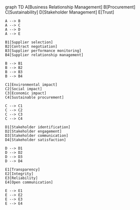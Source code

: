 graph TD
    A[Business Relationship Management]
    B[Procurement]
    C[Sustainability]
    D[Stakeholder Management]
    E[Trust]
    
    A --> B
    A --> C
    A --> D
    A --> E
    
    B1[Supplier selection]
    B2[Contract negotiation]
    B3[Supplier performance monitoring]
    B4[Supplier relationship management]
    
    B --> B1
    B --> B2
    B --> B3
    B --> B4
    
    C1[Environmental impact]
    C2[Social impact]
    C3[Economic impact]
    C4[Sustainable procurement]
    
    C --> C1
    C --> C2
    C --> C3
    C --> C4
    
    D1[Stakeholder identification]
    D2[Stakeholder engagement]
    D3[Stakeholder communication]
    D4[Stakeholder satisfaction]
    
    D --> D1
    D --> D2
    D --> D3
    D --> D4
    
    E1[Transparency]
    E2[Integrity]
    E3[Reliability]
    E4[Open communication]
    
    E --> E1
    E --> E2
    E --> E3
    E --> E4
